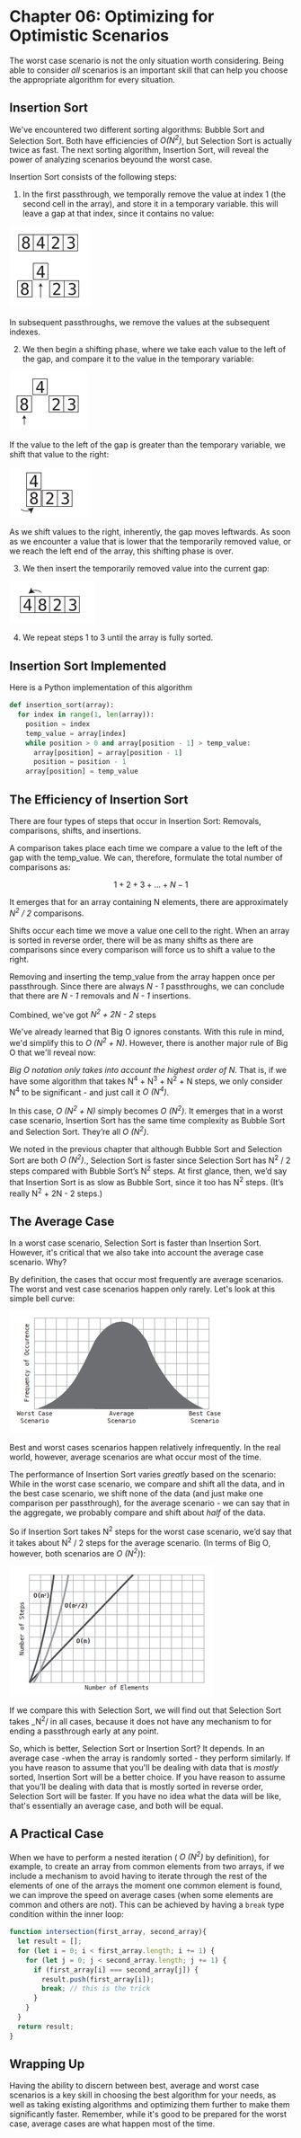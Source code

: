 # Chapter 06: Optimizing for Optimistic Scenarios

The worst case scenario is not the only situation worth considering. Being able to consider _all_ scenarios is an important skill that can help you choose the appropriate algorithm for every situation.

## Insertion Sort

We've encountered two different sorting algorithms: Bubble Sort and Selection Sort. Both have efficiencies of _O(N<sup>2</sup>)_, but Selection Sort is actually twice as fast. The next sorting algorithm, Insertion Sort, will reveal the power of analyzing scenarios beyound the worst case.

Insertion Sort consists of the following steps:

1. In the first passthrough, we temporally remove the value at index 1 (the second cell in the array), and store it in a temporary variable. this will leave a gap at that index, since it contains no value:

![title](images/17.png)

In subsequent passthroughs, we remove the values at the subsequent indexes. 

2. We then begin a shifting phase, where we take each value to the left of the gap, and compare it to the value in the temporary variable:

![title](images/18.png)

If the value to the left of the gap is greater than the temporary variable, we shift that value to the right:

![title](images/19.png)

As we shift values to the right, inherently, the gap moves leftwards. As soon as we encounter a value that is lower that the temporarily removed value, or we reach the left end of the array, this shifting phase is over.

3. We then insert the temporarily removed value into the current gap:

![title](images/20.png)

4. We repeat steps 1 to 3 until the array is fully sorted.

## Insertion Sort Implemented

Here is a Python implementation of this algorithm

```python
def insertion_sort(array):
  for index in range(1, len(array)):
    position = index
    temp_value = array[index]
    while position > 0 and array[position - 1] > temp_value:
      array[position] = array[position - 1]
      position = position - 1
    array[position] = temp_value
```

## The Efficiency of Insertion Sort

There are four types of steps that occur in Insertion Sort: Removals, comparisons, shifts, and insertions. 

A comparison takes place each time we compare a value to the left of the gap with the temp_value. We can, therefore, formulate the total number of comparisons as:

$$ 1 + 2 + 3 + … + N - 1 $$

It emerges that for an array containing N elements, there are approximately _N<sup>2</sup> / 2_ comparisons. 

Shifts occur each time we move a value one cell to the right. When an array is sorted in reverse order, there will be as many shifts as there are comparisons since every comparison will force us to shift a value to the right.

Removing and inserting the temp_value from the array happen once per passthrough. Since there are always _N - 1_ passthroughs, we can conclude that there are _N - 1_ removals and _N - 1_ insertions.

Combined, we've got _N<sup>2</sup> + 2N - 2_ steps

We've already learned that Big O ignores constants. With this rule in mind, we'd simplify this to _O (N<sup>2</sup> + N)_. However, there is another major rule of Big O that we'll reveal now:

_Big O notation only takes into account the highest order of N_. That is, if we have some algorithm that takes N<sup>4</sup> + N<sup>3</sup> + N<sup>2</sup> + N steps, we only consider N<sup>4</sup> to be significant - and just call it _O (N<sup>4</sup>)_.

In this case, _O (N<sup>2</sup> + N)_ simply becomes _O (N<sup>2</sup>)_. It emerges that in a worst case scenario, Insertion Sort has the same time complexity as Bubble Sort and Selection Sort. They’re all _O (N<sup>2</sup>)_.

We noted in the previous chapter that although Bubble Sort and Selection Sort are both _O (N<sup>2</sup>)_., Selection Sort is faster since Selection Sort has N<sup>2</sup> / 2 steps compared with Bubble Sort’s N<sup>2</sup> steps. At first glance, then, we’d say that Insertion Sort is as slow as Bubble Sort, since it too has N<sup>2</sup> steps. (It’s really N<sup>2</sup> + 2N - 2 steps.)

## The Average Case

In a worst case scenario, Selection Sort is faster than Insertion Sort. However, it's critical that we also take into account the average case scenario. Why?

By definition, the cases that occur most frequently are average scenarios. The worst and vest case scenarios happen only rarely. Let's look at this simple bell curve:

![title](images/21.png)

Best and worst cases scenarios happen relatively infrequently. In the real world, however, average scenarios are what occur most of the time.

The performance of Insertion Sort varies _greatly_ based on the scenario: While in the worst case scenario, we compare and shift all the data, and in the best case scenario, we shift none of the data (and just make one comparison per passthrough), for the average scenario - we can say that in the aggregate, we probably compare and shift about _half_ of the data.

So if Insertion Sort takes N<sup>2</sup> steps for the worst case scenario, we’d say that it takes about N<sup>2</sup> / 2 steps for the average scenario. (In terms of Big O, however, both scenarios are  _O (N<sup>2</sup>)_):

![title](images/22.png)

If we compare this with Selection Sort, we will find out that Selection Sort takes  _N<sup>2</sup>/ in all cases, because it does not have any mechanism to for ending a passthrough early at any point.

So, which is better, Selection Sort or Insertion Sort? It depends. In an average case -when the array is randomly sorted - they perform similarly. If you have reason to assume that you'll be dealing with data that is _mostly_ sorted, Insertion Sort will be a better choice. If you have reason to assume that you'll be dealing with data that is mostly sorted in reverse order, Selection Sort will be faster. If you have no idea what the data will be like, that's essentially an average case, and both will be equal.

## A Practical Case

When we have to perform a nested iteration ( _O (N<sup>2</sup>)_ by definition), for example, to create an array from common elements from two arrays, if we include a mechanism to avoid having to iterate through the rest of the elements of one of the arrays the moment one common element is found, we can improve the speed on average cases (when some elements are common and others are not). This can be achieved by having a `break` type condition within the inner loop:

```js
function intersection(first_array, second_array){
  let result = [];
  for (let i = 0; i < first_array.length; i += 1) {
    for (let j = 0; j < second_array.length; j += 1) {
      if (first_array[i] === second_array[j]) {
        result.push(first_array[i]);
        break; // this is the trick
      }
    }
  }
  return result;
}
```

## Wrapping Up

Having the ability to discern between best, average and worst case scenarios is a key skill in choosing the best algorithm for your needs, as well as taking existing algorithms and optimizing them further to make them significantly faster. Remember, while it's good to be prepared for the worst case, average cases are what happen most of the time.

